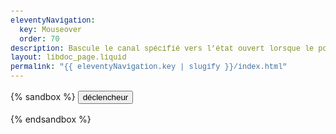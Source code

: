 ```yaml
---
eleventyNavigation:
  key: Mouseover
  order: 70
description: Bascule le canal spécifié vers l’état ouvert lorsque le pointeur entre dans la zone d’un déclencheur et vers l’état fermé quand il en sort
layout: libdoc_page.liquid
permalink: "{{ eleventyNavigation.key | slugify }}/index.html"
---
```

{% sandbox %}
<button c-toggle="ex1" data-event="mouseover">déclencheur</button>
<p c-toggle-name="ex1"
    class="d-none"
    data-opened-state-class="p-6 bc-support-success c-support-success">
    Je suis la cible cToggle câblée sur le canal "ex1". Avec <br><code>data-event="mouseover"</code> <br>Je bascule vers l'état ouvert lorsque le pointeur entre dans la zone d'un déclencheur et vers l'état fermé quand il en sort.
</p>
<script src="{{ libdocConfig.htmlBasePathPrefix }}assets/c-toggle.js"></script>
<!-- DEMO UNIQUEMENT -->
<style>
    .d-none {
        display: none
    }
    .p-6 {
        padding: 1em;
    }
    .bc-support-success {
        background-color: yellowgreen;
    }
    .c-support-success {
        color: darkgreen;
    }
    body {
        font-family: -apple-system, BlinkMacSystemFont, avenir next, avenir, segoe ui, helvetica neue, Cantarell, Ubuntu, roboto, noto, helvetica, arial, sans-serif; 
        line-height: 1.5em;
    }
    code {
        font-family: Menlo, Consolas, Monaco, Liberation Mono, Lucida Console, monospace;
        color: #444;
        padding: 0em 0.3em;
        background-color: rgba(255,255,255,0.3);
    }
</style>
{% endsandbox %}